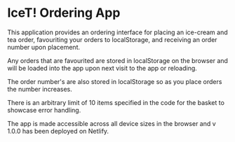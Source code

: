 # IceT! Ordering App

This application provides an ordering interface for placing an ice-cream and tea order, favouriting your orders to localStorage, and receiving an order number upon placement.

Any orders that are favourited are stored in localStorage on the browser and will be loaded into the app upon next visit to the app or reloading.

The order number's are also stored in localStorage so as you place orders the number increases.

There is an arbitrary limit of 10 items specified in the code for the basket to showcase error handling.

The app is made accessible across all device sizes in the browser and v 1.0.0 has been deployed on Netlify.
